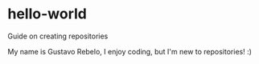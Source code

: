 # hello-world
Guide on creating repositories

My name is Gustavo Rebelo, I enjoy coding, but I'm new to repositories! :)
